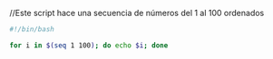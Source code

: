 //Este script hace una secuencia de números del 1 al 100 ordenados

```bash
#!/bin/bash

for i in $(seq 1 100); do echo $i; done
```
